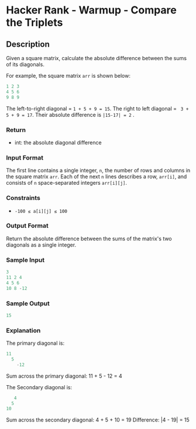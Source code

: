 # Hacker Rank - Warmup - Compare the Triplets

## Description

Given a square matrix, calculate the absolute difference between the sums of its diagonals.

For example, the square matrix ```arr```  is shown below:

```c++
1 2 3
4 5 6
9 8 9
```

The left-to-right diagonal = ```1 + 5 + 9 = 15```. The right to left diagonal = ``` 3 + 5 + 9 = 17```. Their absolute difference is ```|15-17| = 2``` .

### Return

* int: the absolute diagonal difference

### Input Format

The first line contains a single integer, ```n```, the number of rows and columns in the square matrix ```arr```.
Each of the next ```n```  lines describes a row, ```arr[i]```, and consists of ```n``` space-separated integers ```arr[i][j]```.

### Constraints

* ```-100 ≤ a[i][j] ≤ 100```

### Output Format

Return the absolute difference between the sums of the matrix's two diagonals as a single integer.

### Sample Input

```c++
3
11 2 4
4 5 6
10 8 -12
```

### Sample Output

```c++
15
```

### Explanation

The primary diagonal is:

```c++
11
  5
    -12
```

Sum across the primary diagonal: 11 + 5 - 12 = 4

The Secondary diagonal is:

```c++
   4
  5
10
```

Sum across the secondary diagonal: 4 + 5 + 10 = 19
Difference: |4 - 19| = 15
